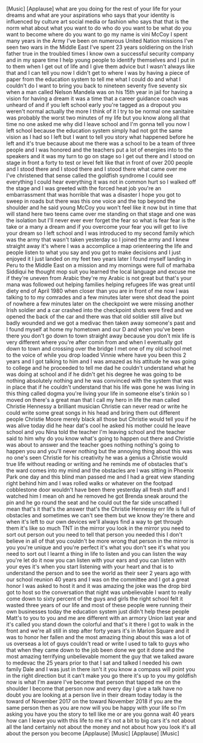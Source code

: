 
[Music]
[Applause]
what are you doing for the rest of your
life for your dreams and what are your
aspirations who says that your identity
is influenced by culture art social
media or fashion who says that that is
the norm
what about what you want to do who do
you want to be what do you want to
become where do you want to go my name
is vini McCoy I spent many years in the
Army I&#39;ve been on numerous United Nation
missions I&#39;ve seen two wars in the
Middle East
I&#39;ve spent 23 years soldiering on the
Irish father true in the troubled times
I know own a successful security company
and in my spare time I help young people
to identify themselves and I put in to
them when I get out of life and I give
them advice but I wasn&#39;t always like
that and I can tell you now I didn&#39;t get
to where I was by having a piece of
paper from the education system to tell
me what I could do and what I couldn&#39;t
do I want to bring you back to nineteen
seventy five seventy six when a man
called Nelson Mandela was on his 15th
year in jail for having a vision for
having a dream it was a time that a
career guidance coach was unheard of and
if you left school early you&#39;re tagged
as a dropout you weren&#39;t normal actually
the more I think of it I try to be
normal one sanitaire was probably the
worst two minutes of my life
but you know along all that time no one
asked me why did I leave school and I&#39;m
gonna tell you now I left school because
the education system simply had not got
the same vision as I had so I left but I
want to tell you story what happened
before he left and it&#39;s true because
about me
there was a school to be a team of three
people and I was honored and the
teachers put a lot of energies into to
the speakers and it was my turn to go on
stage so I get out there and I stood on
stage in front a forty to test or level
felt like that in front of over 200
people and I stood there and I stood
there and I stood there what came over
me
I&#39;ve christened that sense called the
goldfish syndrome
I could see everything I could hear
everything it was not in common hurt so
I walked off the stage and I was greeted
with the forced heat job you&#39;re an
embarrassment that was horrible
that was a disaster I hope you got to
sweep in roads but there was this one
voice and the top beyond the shoulder
and he said young McCoy you won&#39;t feel
like it now but in time that will stand
here two teens came over me standing on
that stage and one was the isolation but
I&#39;ll never ever ever forget the fear so
what is fear fear is the take or a many
a dream and if you overcome your fear
you will get to live your dream so I
left school and I was introduced to my
second family which was the army that
wasn&#39;t taken yesterday so I joined the
army and I knew straight away it&#39;s where
I was a accomplice a map orienteering
the life and people listen to what you
say and you got to make decisions and I
just enjoyed it I just landed on my feet
two years later I found myself landing
in Peru to the Middle East on a mission
and my mornings were full of marhaba
Siddiqui he thought mop suit you learned
the local language and excuse me if
they&#39;re uneven from Arabic they&#39;re my
Arabic is not great but that&#39;s your mana
was followed out helping families
helping refugees
life was great until diety end of April
1980 when closer than you are in front
of me now I was talking to to my
comrades and a few minutes later were
shot dead the point of nowhere
a few minutes later on the checkpoint we
were missing another Irish soldier and a
car crashed into the checkpoint shots
were fired and we opened the back of the
car and there was that old soldier still
alive but badly wounded and we got a
medivac then taken away someone&#39;s past
and I found myself at home my hometown
and our D and when you&#39;ve been there you
don&#39;t go down to town straight away
because you don&#39;t mix life is very
different where you&#39;re after comin from
and when I eventually got down to town
and crossing over the bridge
I met one of my old school met to the
voice of while you drop loaded Vinnie
where have you been this 2 years and I
got talking to him and I was amazed as
his attitude he was going to college and
he proceeded to tell me dad he couldn&#39;t
understand what he was doing at school
and if he didn&#39;t get his degree he was
going to be nothing absolutely nothing
and he was convinced with the system
that was in place that if he couldn&#39;t
understand that his life was gone
he was living in this thing called dogma
you&#39;re living your life in someone
else&#39;s tinkin so I moved on there&#39;s a
great man that I call my hero in life
the man called Christie Hennessy a
brilliant musician Christie can never
read or write he could write some great
songs in his head and bring them out
different people Christie Moore merely
black all those but Christie would tell
you if he was alive today did he hear
dat&#39;s cool he asked his mother could he
leave school and you Nina told the
teacher I&#39;m leaving school and the
teacher said to him why do you know
what&#39;s going to happen out there
and Christie was about to answer and the
teacher goes nothing nothing&#39;s going to
happen you and you&#39;ll never
nothing but the annoying thing about
this was no one&#39;s seen Christie for his
creativity he was a genius a Christie
would true life without reading or
writing and he reminds me of obstacles
that&#39;s the ward comes into my mind and
the obstacles are I was sitting in
Phoenix Park one day and this blind man
passed me and I had a great view
standing right behind him and I was
rolled walks or whatever on the footpad
cobblestone door wouldn&#39;t have been
there yesterday all fresh stuff and I
watched him I mean oh and he removed
he got Brenda sneak around the pin and
he go round the seat and he could out
the far side unscathed I mean that&#39;s it
that&#39;s the answer that&#39;s the Christie
Hennessy err life is full of obstacles
and sometimes we can&#39;t see them but we
know they&#39;re there and when it&#39;s left to
our own devices we&#39;ll always find a way
to get through them it&#39;s like so much
TNT in the mirror you look in the mirror
you need to sort out person out you need
to tell that person you needed this I
don&#39;t believe in all of that you
couldn&#39;t be more wrong that person in
the mirror is you you&#39;re unique and
you&#39;re perfect it&#39;s what you don&#39;t see
it&#39;s what you need to sort out I learnt
a thing in life to listen and you can
listen the way you&#39;re let do it now you
can listen with your ears and you can
listen with your eyes it&#39;s when you
start listening with your heart and that
is to understand the person and to see
the world as their seer 2 years ago with
our school reunion 40 years and I was on
the committee and I got a great honor I
was asked to host it
and it was amazing the joke was the drop
bird got to host so the conversation
that night was unbelievable I want to
really come down to sixty percent of the
guys and girls the right school felt it
wasted three years of our life and most
of these people were running their own
businesses today the education system
just didn&#39;t help these people
Matt&#39;s to you to you and me are
different with an armory Union last year
and it&#39;s called you stand down the
colorful and that&#39;s it there I got to
walk in the front and we&#39;re all still in
step after forty years it&#39;s in Marion
Square and it was to honor her fallen
and the most amazing thing about this
was a lot of us overseas a lot of guys
couldn&#39;t read or write I used to talk to
guys who that when they came down to the
job been done we got it done
and the most amazing terrifying
unbelievable moment the guy that we
talked aware to medevac the 25 years
prior to that I sat and talked I needed
his own family Dale and I was just in
there isn&#39;t it you know a compass will
point you in the right direction but it
can&#39;t make you go there it&#39;s up to you
my goldfish now is what I&#39;m aware
I&#39;ve become that person that tapped me
on the shoulder I become that person now
and every day I give a talk have no
doubt you are looking at a person live
in their dream today today is the toward
of November 2017 on the toward November
2018 if you are the same person
then as you are now will you be happy
with your life
so I&#39;m asking you have you the story to
tell like me or are you gonna wait 40
years how can I leave you with this life
to me it&#39;s not a bit to big cars it&#39;s
not about all the land certainly not
about the money and not about how you
look it&#39;s all about the person you
become
[Applause]
[Music]
[Applause]
[Music]
